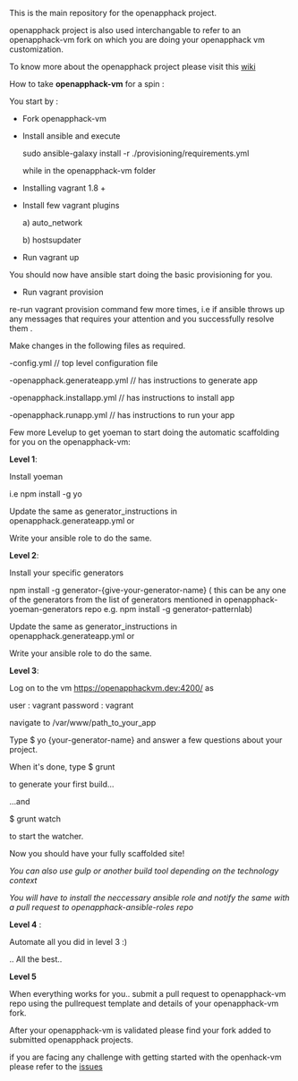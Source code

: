 
This is the main repository for the openapphack project. 

openapphack project is also used interchangable to refer to an openapphack-vm fork on which you are doing your openapphack vm customization.

To know more about the openapphack project please visit this [wiki](https://github.com/WiproOpenSourcePractice/openapphack/wiki)



How to take **openapphack-vm** for a spin :

You start by :

- Fork openapphack-vm

- Install ansible and execute 
  
  sudo ansible-galaxy install -r ./provisioning/requirements.yml 

  while in the openapphack-vm folder

- Installing vagrant 1.8 +
 
- Install few vagrant plugins

  a) auto_network
  
  b) hostsupdater

- Run vagrant up

You should now have ansible start doing the basic provisioning for you.

- Run vagrant provision

re-run vagrant provision command few more times, i.e  if ansible throws up any messages that requires your attention and you successfully resolve them .


Make changes in the following files as required.

 -config.yml // top level configuration file

 -openapphack.generateapp.yml // has instructions to generate app

 -openapphack.installapp.yml  // has instructions to install app

 -openapphack.runapp.yml  // has instructions to run your app



Few more Levelup to get yoeman to start doing the automatic scaffolding for you on the openapphack-vm:

**Level 1**:

Install yoeman

i.e npm install -g yo

Update the same as generator_instructions in  openapphack.generateapp.yml or

Write your ansible role to do the same.

**Level 2**:

Install your specific generators

npm install -g generator-{give-your-generator-name} ( this can be any one of the generators from the list of generators mentioned in openapphack-yoeman-generators repo e.g. npm install -g generator-patternlab)

Update the same as generator_instructions in  openapphack.generateapp.yml or

Write your ansible role to do the same.

**Level 3**:

Log on to the vm https://openapphackvm.dev:4200/ as

 user : vagrant
 password : vagrant

navigate to /var/www/path_to_your_app

Type $ yo {your-generator-name}
and answer a few questions about your project.

When it's done, type
$ grunt

to generate your first build…

…and

$ grunt watch

to start the watcher.

Now you should have your fully scaffolded site!


*You can also use gulp or another build tool depending on the technology context*

*You will have to install the neccessary ansible role and notify the same with a pull request to openapphack-ansible-roles repo*


**Level 4** :

Automate all you did in level 3 :)

.. All the best..

**Level 5**

When everything works for you.. submit a pull request to openapphack-vm repo using the pullrequest template and details of your openapphack-vm fork.

After your openapphack-vm is validated please find your fork added to submitted openapphack projects.

if you are facing any challenge with getting started with the openhack-vm please refer to the [issues](https://github.com/WiproOpenSourcePractice/openapphack-vm/issues) 
